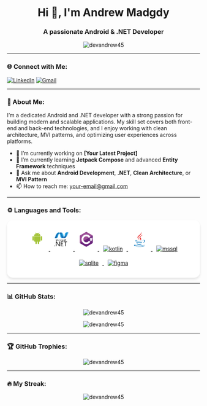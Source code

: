 <h1 align="center">Hi 👋, I'm Andrew Madgdy</h1>
<h3 align="center">A passionate Android & .NET Developer</h3>

<p align="center">
  <img src="https://komarev.com/ghpvc/?username=devandrew45&label=Profile%20views&color=0e75b6&style=flat" alt="devandrew45" />
</p>

---

### 🌐 Connect with Me:
[![LinkedIn](https://img.shields.io/badge/LinkedIn-0077B5?style=for-the-badge&logo=linkedin&logoColor=white)](https://www.linkedin.com/in/your-linkedin-profile) [![Gmail](https://img.shields.io/badge/Gmail-D14836?style=for-the-badge&logo=gmail&logoColor=white)](mailto:your-email@gmail.com)

---

### 💼 About Me:
I’m a dedicated Android and .NET developer with a strong passion for building modern and scalable applications. My skill set covers both front-end and back-end technologies, and I enjoy working with clean architecture, MVI patterns, and optimizing user experiences across platforms.

- 🔭 I’m currently working on **[Your Latest Project]**
- 🌱 I’m currently learning **Jetpack Compose** and advanced **Entity Framework** techniques
- 💬 Ask me about **Android Development**, **.NET**, **Clean Architecture**, or **MVI Pattern**
- 📫 How to reach me: [your-email@gmail.com](mailto:your-email@gmail.com)

---

### ⚙️ Languages and Tools:
<div align="center" style="border-radius: 15px; background-color: white; padding: 20px; box-shadow: 0px 4px 6px rgba(0, 0, 0, 0.1);">
  <a href="https://developer.android.com" target="_blank" rel="noreferrer">
    <img src="https://raw.githubusercontent.com/devicons/devicon/master/icons/android/android-original-wordmark.svg" alt="android" width="40" height="40" style="margin: 10px;"/>
  </a> 
  <a href="https://dotnet.microsoft.com/" target="_blank" rel="noreferrer">
    <img src="https://raw.githubusercontent.com/devicons/devicon/master/icons/dot-net/dot-net-original-wordmark.svg" alt="dotnet" width="40" height="40" style="margin: 10px;"/>
  </a>
  <a href="https://www.w3schools.com/cs/" target="_blank" rel="noreferrer">
    <img src="https://raw.githubusercontent.com/devicons/devicon/master/icons/csharp/csharp-original.svg" alt="csharp" width="40" height="40" style="margin: 10px;"/>
  </a> 
  <a href="https://kotlinlang.org" target="_blank" rel="noreferrer">
    <img src="https://www.vectorlogo.zone/logos/kotlinlang/kotlinlang-icon.svg" alt="kotlin" width="40" height="40" style="margin: 10px;"/>
  </a> 
  <a href="https://www.java.com" target="_blank" rel="noreferrer">
    <img src="https://raw.githubusercontent.com/devicons/devicon/master/icons/java/java-original.svg" alt="java" width="40" height="40" style="margin: 10px;"/>
  </a> 
  <a href="https://www.microsoft.com/en-us/sql-server" target="_blank" rel="noreferrer">
    <img src="https://www.svgrepo.com/show/303229/microsoft-sql-server-logo.svg" alt="mssql" width="40" height="40" style="margin: 10px;"/>
  </a> 
  <a href="https://www.sqlite.org/" target="_blank" rel="noreferrer">
    <img src="https://www.vectorlogo.zone/logos/sqlite/sqlite-icon.svg" alt="sqlite" width="40" height="40" style="margin: 10px;"/>
  </a> 
  <a href="https://www.figma.com/" target="_blank" rel="noreferrer">
    <img src="https://www.vectorlogo.zone/logos/figma/figma-icon.svg" alt="figma" width="40" height="40" style="margin: 10px;"/>
  </a>
</div>


---

### 📊 GitHub Stats:
<p align="center">
  <img src="https://github-readme-stats.vercel.app/api?username=devandrew45&show_icons=true&theme=dark&locale=en" alt="devandrew45" />
</p>
<p align="center">
  <img src="https://github-readme-stats.vercel.app/api/top-langs?username=devandrew45&show_icons=true&locale=en&layout=compact&theme=dark" alt="devandrew45" />
</p>

---

### 🏆 GitHub Trophies:
<p align="center">
  <img src="https://github-profile-trophy.vercel.app/?username=devandrew45&theme=dracula&no-frame=true&row=1&column=6" alt="devandrew45" />
</p>

---

### 🔥 My Streak:
<p align="center">
  <img src="https://github-readme-streak-stats.herokuapp.com/?user=devandrew45&theme=dark" alt="devandrew45" />
</p>

